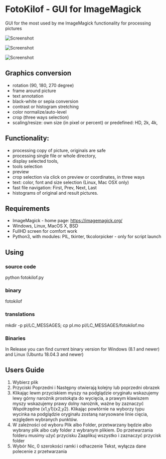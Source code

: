 # FotoKilof - GUI for ImageMagick
GUI for the most used by me ImageMagick functionality for processing pictures

![Screenshot](https://github.com/TeaM-TL/FotoKilof/blob/master/screenshots/fotokilof.png)

![Screenshot](https://github.com/TeaM-TL/FotoKilof/blob/master/screenshots/fotokilof1.png)

![Screenshot](https://github.com/TeaM-TL/FotoKilof/blob/master/screenshots/fotokilof2.png)

## Graphics conversion
 - rotation (90, 180, 270 degree)
 - frame around picture
 - text annotation
 - black-white or sepia conversion
 - contrast or histogram stretching
 - color normalize/auto-level
 - crop (three ways selection)
 - scaling/resize: own size (in pixel or percent) or predefined: HD, 2k, 4k,
## Functionality:
 - processing copy of picture, originals are safe
 - processing single file or whole directory,
 - display selected tools,
 - tools selection
 - preview
 - crop selection via click on preview or coordinates, in three ways
 - text: color, font and size selection (Linux, Mac OSX only)
 - fast file navigation: First, Prev, Next, Last
 - histograms of original and result pictures.

## Requirements
 - ImageMagick - home page: https://imagemagick.org/
 - Windows, Linux, MacOS X, BSD
 - FullHD screen for comfort work
 - Python3, with modules: PIL, tkinter, tkcolorpicker - only for script launch

## Using
### source code
python fotokilof.py
### binary
fotokilof
### translations
mkdir -p pl/LC_MESSAGES; cp pl.mo pl/LC_MESSAGES/fotokilof.mo

### Binaries
In Release you can find current binary version for Windows (8.1 and newer) and Linux (Ubuntu 18.04.3 and newer)

## Users Guide
1. Wybierz plik
2. Przyciski Poprzedni i Następny otwierają kolejny lub poprzedni obrazek
3. Klikając lewm przyciskiem myszy na podglądzie oryginału wskazujemy
lewy górny narożnik prostokąta do wycięcia, a prawym klawiszem myszy
wskazujemy prawy dolny narożnik, ważne by zaznaczyć Współrzędne (x1,y1)(x2,y2).
Klikając powtórnie na wyborzy typu wycinka na podglądzie oryginału 
zostaną narysowane linie cięcia, względem wybranych punktów.
4. W zależności od wyboru Plik albo Folder, przetwarzany będzie albo 
wybrany plik albo cały folder z wybranym plikiem.
Do przetwarzania folderu musimy użyć przycisku Zaaplikuj wszystko i zaznaczyć przycisk folder
5. Wybór Nic, 0 szerokości ramki i odhaczenie Tekst, wyłącza dane 
polecenie z przetwarzania


